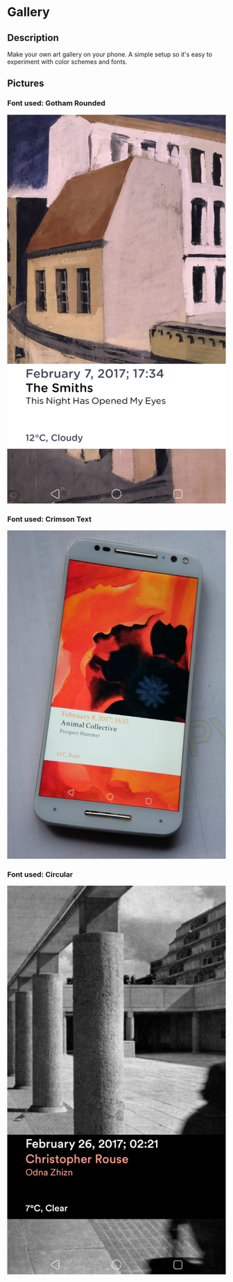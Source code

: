# Gallery

## Description
Make your own art gallery on your phone. A simple setup so it's easy to experiment with color schemes and fonts.

## Pictures

### Font used: Gotham Rounded
<img src="https://raw.githubusercontent.com/676339784/676339784.github.io/master/KLWP/Gallery/Paesaggio%20urbano%20con%20ciminiera.png" width=550>

### Font used: Crimson Text
<img src="https://raw.githubusercontent.com/676339784/676339784.github.io/master/KLWP/Gallery/Poppy%202.JPG" width=550>

### Font used: Circular
<img src="https://raw.githubusercontent.com/676339784/676339784.github.io/master/KLWP/Gallery/Brunswick%20Centre.png" width=550>

